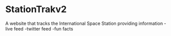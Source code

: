 # StationTrakv2
A website that tracks the International Space Station providing information
-live feed
-twitter feed
-fun facts
